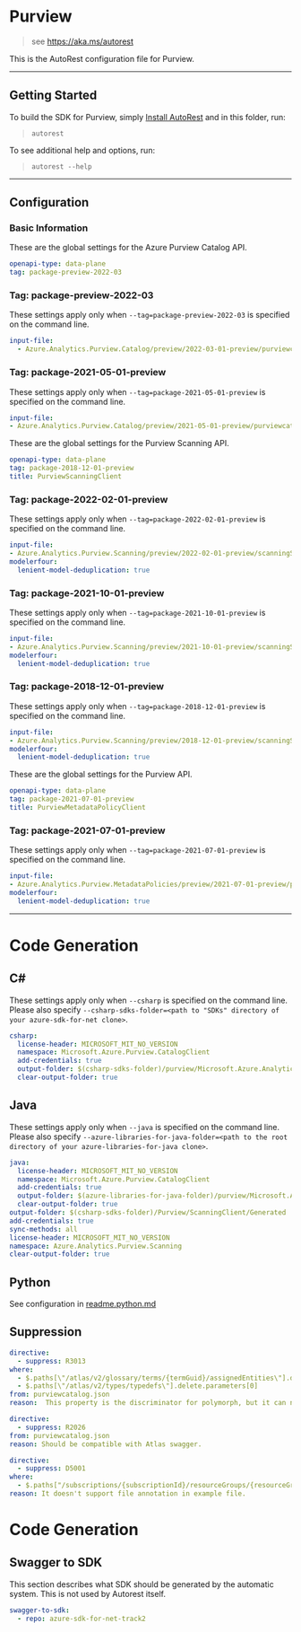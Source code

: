 # Purview

> see https://aka.ms/autorest

This is the AutoRest configuration file for Purview.

---

## Getting Started

To build the SDK for Purview, simply [Install AutoRest](https://aka.ms/autorest/install) and in this folder, run:

> `autorest`

To see additional help and options, run:

> `autorest --help`

---

## Configuration

### Basic Information

These are the global settings for the Azure Purview Catalog API.

``` yaml
openapi-type: data-plane
tag: package-preview-2022-03
```

### Tag: package-preview-2022-03

These settings apply only when `--tag=package-preview-2022-03` is specified on the command line.

```yaml $(tag) == 'package-preview-2022-03'
input-file:
  - Azure.Analytics.Purview.Catalog/preview/2022-03-01-preview/purviewcatalog.json
```

### Tag: package-2021-05-01-preview

These settings apply only when `--tag=package-2021-05-01-preview` is specified on the command line.

``` yaml $(tag) == 'package-2021-05-01-preview'
input-file:
- Azure.Analytics.Purview.Catalog/preview/2021-05-01-preview/purviewcatalog.json
```

These are the global settings for the Purview Scanning API.

``` yaml
openapi-type: data-plane
tag: package-2018-12-01-preview
title: PurviewScanningClient
```

### Tag: package-2022-02-01-preview

These settings apply only when `--tag=package-2022-02-01-preview` is specified on the command line.

``` yaml $(tag) == 'package-2022-02-01-preview'
input-file:
- Azure.Analytics.Purview.Scanning/preview/2022-02-01-preview/scanningService.json
modelerfour:
  lenient-model-deduplication: true
```

### Tag: package-2021-10-01-preview

These settings apply only when `--tag=package-2021-10-01-preview` is specified on the command line.

``` yaml $(tag) == 'package-2021-10-01-preview'
input-file:
- Azure.Analytics.Purview.Scanning/preview/2021-10-01-preview/scanningService.json
modelerfour:
  lenient-model-deduplication: true
```

### Tag: package-2018-12-01-preview

These settings apply only when `--tag=package-2018-12-01-preview` is specified on the command line.

``` yaml $(tag) == 'package-2018-12-01-preview'
input-file:
- Azure.Analytics.Purview.Scanning/preview/2018-12-01-preview/scanningService.json
modelerfour:
  lenient-model-deduplication: true
```

These are the global settings for the Purview API.

``` yaml
openapi-type: data-plane
tag: package-2021-07-01-preview
title: PurviewMetadataPolicyClient
```

### Tag: package-2021-07-01-preview

These settings apply only when `--tag=package-2021-07-01-preview` is specified on the command line.

``` yaml $(tag) == 'package-2021-07-01-preview'
input-file:
- Azure.Analytics.Purview.MetadataPolicies/preview/2021-07-01-preview/purviewMetadataPolicy.json
modelerfour:
  lenient-model-deduplication: true
```

---

# Code Generation

## C#

These settings apply only when `--csharp` is specified on the command line.
Please also specify `--csharp-sdks-folder=<path to "SDKs" directory of your azure-sdk-for-net clone>`.

``` yaml $(csharp)
csharp:
  license-header: MICROSOFT_MIT_NO_VERSION
  namespace: Microsoft.Azure.Purview.CatalogClient
  add-credentials: true
  output-folder: $(csharp-sdks-folder)/purview/Microsoft.Azure.Analytics.Purview.Catalog/src/Generated
  clear-output-folder: true
```

## Java

These settings apply only when `--java` is specified on the command line.
Please also specify `--azure-libraries-for-java-folder=<path to the root directory of your azure-libraries-for-java clone>`.

``` yaml $(java)
java:
  license-header: MICROSOFT_MIT_NO_VERSION
  namespace: Microsoft.Azure.Purview.CatalogClient
  add-credentials: true
  output-folder: $(azure-libraries-for-java-folder)/purview/Microsoft.Azure.Analytics.Purview.Catalog/src/Generated
  clear-output-folder: true
output-folder: $(csharp-sdks-folder)/Purview/ScanningClient/Generated
add-credentials: true
sync-methods: all
license-header: MICROSOFT_MIT_NO_VERSION
namespace: Azure.Analytics.Purview.Scanning
clear-output-folder: true
```

## Python

See configuration in [readme.python.md](./readme.python.md)

## Suppression

``` yaml
directive:
  - suppress: R3013
where:
  - $.paths[\"/atlas/v2/glossary/terms/{termGuid}/assignedEntities\"].delete.parameters[1]
  - $.paths[\"/atlas/v2/types/typedefs\"].delete.parameters[0]
from: purviewcatalog.json
reason:  This property is the discriminator for polymorph, but it can not be in request body.
```

``` yaml
directive:
  - suppress: R2026
from: purviewcatalog.json
reason: Should be compatible with Atlas swagger.
```

``` yaml
directive:
  - suppress: D5001
where:
  - $.paths["/subscriptions/{subscriptionId}/resourceGroups/{resourceGroupName}/xxx.get
reason: It doesn't support file annotation in example file.
```

# Code Generation

## Swagger to SDK

This section describes what SDK should be generated by the automatic system.
This is not used by Autorest itself.

``` yaml $(swagger-to-sdk)
swagger-to-sdk:
  - repo: azure-sdk-for-net-track2
```
